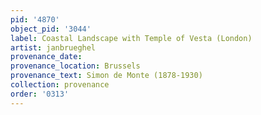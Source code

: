 ```yaml
---
pid: '4870'
object_pid: '3044'
label: Coastal Landscape with Temple of Vesta (London)
artist: janbrueghel
provenance_date:
provenance_location: Brussels
provenance_text: Simon de Monte (1878-1930)
collection: provenance
order: '0313'
---
```

